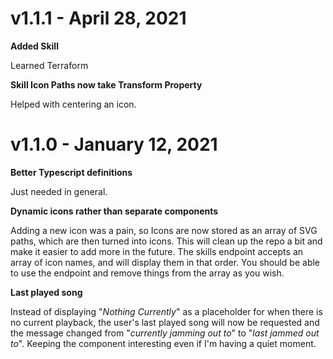 # v1.1.1 - April 28, 2021

**Added Skill**

Learned Terraform

**Skill Icon Paths now take Transform Property**

Helped with centering an icon.

# v1.1.0 - January 12, 2021

**Better Typescript definitions**

Just needed in general.

**Dynamic icons rather than separate components**

Adding a new icon was a pain, so Icons are now stored as an array of SVG paths, which are then turned into icons. This will clean up the repo a bit and make it easier to add more in the future. The skills endpoint accepts an array of icon names, and will display them in that order. You should be able to use the endpoint and remove things from the array as you wish.

**Last played song**

Instead of displaying "*Nothing Currently*" as a placeholder for when there is no current playback, the user's last played song will now be requested and the message changed from "*currently jamming out to*" to "*last jammed out to*". Keeping the component interesting even if I'm having a quiet moment.